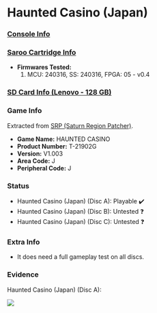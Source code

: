 # Haunted Casino (Japan)

### [Console Info](../../../../Info/Consoles/VA13/README.md)

### [Saroo Cartridge Info](../../../../Info/Cartridges/RetroGameParadiseStore/1.32F/README.md)

- <b>Firmwares Tested:</b>
  1. MCU: 240316, SS: 240316, FPGA: 05 - v0.4

### [SD Card Info (Lenovo - 128 GB)](../../../../Info/SdCards/Lenovo/128GB/fat32/README.md)

### Game Info

Extracted from [SRP (Saturn Region Patcher)](https://segaxtreme.net/resources/saturn-region-patcher.81/download).

- <b>Game Name:</b> HAUNTED CASINO
- <b>Product Number:</b> T-21902G
- <b>Version:</b> V1.003
- <b>Area Code:</b> J
- <b>Peripheral Code:</b> J

### Status

- Haunted Casino (Japan) (Disc A): Playable :heavy_check_mark:
- Haunted Casino (Japan) (Disc B): Untested :question:
- Haunted Casino (Japan) (Disc C): Untested :question:

### Extra Info

- It does need a full gameplay test on all discs.

### Evidence

Haunted Casino (Japan) (Disc A):

[![](https://img.youtube.com/vi/SLVeLYBh4Bg/0.jpg)](https://www.youtube.com/watch?v=SLVeLYBh4Bg)
